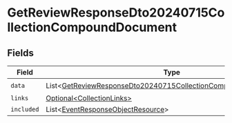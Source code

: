 # GetReviewResponseDto20240715CollectionCompoundDocument


## Fields

| Field                                                                                                                                                      | Type                                                                                                                                                       | Required                                                                                                                                                   | Description                                                                                                                                                |
| ---------------------------------------------------------------------------------------------------------------------------------------------------------- | ---------------------------------------------------------------------------------------------------------------------------------------------------------- | ---------------------------------------------------------------------------------------------------------------------------------------------------------- | ---------------------------------------------------------------------------------------------------------------------------------------------------------- |
| `data`                                                                                                                                                     | List\<[GetReviewResponseDto20240715CollectionCompoundDocumentData](../../models/components/GetReviewResponseDto20240715CollectionCompoundDocumentData.md)> | :heavy_check_mark:                                                                                                                                         | N/A                                                                                                                                                        |
| `links`                                                                                                                                                    | [Optional\<CollectionLinks>](../../models/components/CollectionLinks.md)                                                                                   | :heavy_minus_sign:                                                                                                                                         | N/A                                                                                                                                                        |
| `included`                                                                                                                                                 | List\<[EventResponseObjectResource](../../models/components/EventResponseObjectResource.md)>                                                               | :heavy_minus_sign:                                                                                                                                         | N/A                                                                                                                                                        |